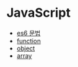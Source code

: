 # JavaScript

- [es6 문법](https://github.com/InJaEE/TIL/blob/InJaEE/TIL/javascript/documents/es6_syntax.md)
- [function](https://github.com/InJaEE/TIL/blob/InJaEE/TIL/javascript/documents/function.md)
- [object](https://github.com/InJaEE/TIL/blob/InJaEE/TIL/javascript/documents/object.md)
- [array](https://github.com/InJaEE/TIL/blob/InJaEE/TIL/javascript/documents/array.md)

